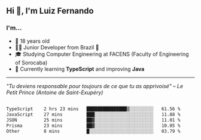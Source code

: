 <h2>Hi 👋, I'm Luiz Fernando</h2>

### I'm...
* 🤟 18 years old
* 👨‍💻 Junior Developer from Brazil 💚
* 🎓 Studying Computer Engineering at FACENS (Faculty of Engineering of Sorocaba)
* 🔭 Currently learning **TypeScript** and improving **Java**

---

_"Tu deviens responsable pour toujours de ce que tu as apprivoisé" – Le Petit Prince (Antoine de Saint-Exupéry)_

##

<!--START_SECTION:waka-->

```txt
TypeScript    2 hrs 23 mins   ███████████████▒░░░░░░░░░   61.56 %
JavaScript    27 mins         ███░░░░░░░░░░░░░░░░░░░░░░   11.88 %
JSON          25 mins         ██▓░░░░░░░░░░░░░░░░░░░░░░   11.01 %
Prisma        23 mins         ██▓░░░░░░░░░░░░░░░░░░░░░░   10.05 %
Other         8 mins          █░░░░░░░░░░░░░░░░░░░░░░░░   03.79 %
```

<!--END_SECTION:waka-->

